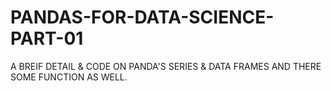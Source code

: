 # PANDAS-FOR-DATA-SCIENCE-PART-01
A BREIF DETAIL &amp; CODE ON PANDA'S SERIES &amp; DATA FRAMES AND THERE SOME FUNCTION AS WELL.
